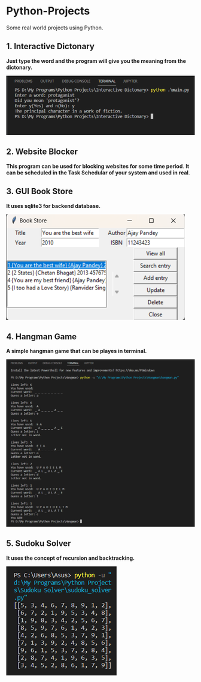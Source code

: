 # Python-Projects
Some real world projects using Python.


## 1. Interactive Dictonary
**Just type the word and the program will give you the meaning from the dictonary.**

![](Interactive%20Dictonary/Screenshot.png)

## 2. Website Blocker
**This program can be used for blocking websites for some time period**.
**It can be scheduled in the Task Schedular of your system and used in real**.

## 3. GUI Book Store
**It uses sqlite3 for backend database.**

![](Book%20Store/Screenshot.png)

## 4. Hangman Game
**A simple hangman game that can be playes in terminal.**

![](Hangman/Screenshot.png)

## 5. Sudoku Solver
**It uses the concept of recursion and backtracking.**

![](Sudoku%20Solver/Screenshot.png)
